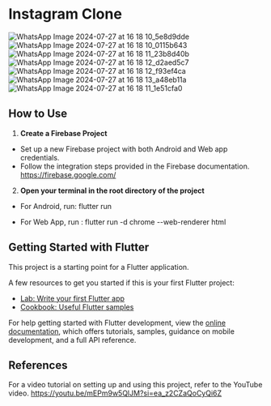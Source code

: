 # Instagram Clone

![WhatsApp Image 2024-07-27 at 16 18 10_5e8d9dde](https://github.com/user-attachments/assets/e92770b8-79b5-413e-8f60-18c8f99c852a)
![WhatsApp Image 2024-07-27 at 16 18 10_0115b643](https://github.com/user-attachments/assets/baac4391-1622-4e9e-b918-2835bb5423d0)
![WhatsApp Image 2024-07-27 at 16 18 11_23b8d40b](https://github.com/user-attachments/assets/988c174d-f091-48f9-9552-bc7105853412)
![WhatsApp Image 2024-07-27 at 16 18 12_d2aed5c7](https://github.com/user-attachments/assets/3de28256-4ba7-4a28-a32f-b9f492484ce5)
![WhatsApp Image 2024-07-27 at 16 18 12_f93ef4ca](https://github.com/user-attachments/assets/e62b789e-d93a-4043-ad53-eb460995d94f)
![WhatsApp Image 2024-07-27 at 16 18 13_a48eb11a](https://github.com/user-attachments/assets/3540947f-9ee4-496f-9058-541eb046be8a)
![WhatsApp Image 2024-07-27 at 16 18 11_1e51cfa0](https://github.com/user-attachments/assets/5c59cff5-e10f-4506-97e5-aa9acbb9c318)

## How to Use

1. **Create a Firebase Project**

* Set up a new Firebase project with both Android and Web app credentials.
* Follow the integration steps provided in the Firebase documentation.
  https://firebase.google.com/
  
2. **Open your terminal in the root directory of the project**

* For Android, run:
flutter run

* For Web App, run :
flutter run -d chrome --web-renderer html

## Getting Started with Flutter

This project is a starting point for a Flutter application.

A few resources to get you started if this is your first Flutter project:

- [Lab: Write your first Flutter app](https://docs.flutter.dev/get-started/codelab)
- [Cookbook: Useful Flutter samples](https://docs.flutter.dev/cookbook)

For help getting started with Flutter development, view the
[online documentation](https://docs.flutter.dev/), which offers tutorials,
samples, guidance on mobile development, and a full API reference.

## References
For a video tutorial on setting up and using this project, refer to the YouTube video.
https://youtu.be/mEPm9w5QlJM?si=ea_z2CZaQoCyQi6Z




